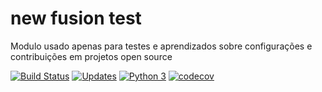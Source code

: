 # new fusion test

Modulo usado apenas para testes e aprendizados sobre configurações e contribuições
em projetos open source

[![Build Status](https://travis-ci.com/AskaVictoria/fusion.svg?branch=main)](https://travis-ci.com/AskaVictoria/fusion)
[![Updates](https://pyup.io/repos/github/AdrianoKim/fusion/shield.svg)](https://pyup.io/repos/github/AdrianoKim/fusion/)
[![Python 3](https://pyup.io/repos/github/AdrianoKim/fusion/python-3-shield.svg)](https://pyup.io/repos/github/AdrianoKim/fusion/)
[![codecov](https://codecov.io/gh/AskaVictoria/fusion/branch/main/graph/badge.svg?token=WQLT27EUPH)](https://codecov.io/gh/AskaVictoria/fusion)


